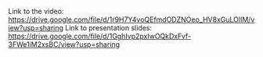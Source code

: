 Link to the video: https://drive.google.com/file/d/1r9H7Y4voQEfmdODZNOeo_HV8xGuLOlIM/view?usp=sharing
Link to presentation slides: https://drive.google.com/file/d/1GghIvp2pxIwOQkDxFvf-3FWe1iM2xsBC/view?usp=sharing
